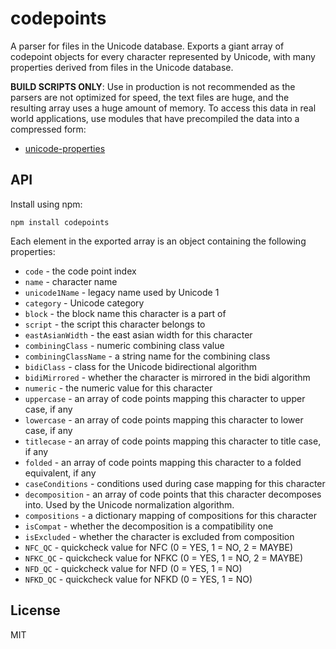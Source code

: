 # codepoints

A parser for files in the Unicode database. Exports a giant array of codepoint objects for every
character represented by Unicode, with many properties derived from files in the Unicode database.

**BUILD SCRIPTS ONLY**: Use in production is not recommended
as the parsers are not optimized for speed, the text files are huge, and the resulting array uses a 
huge amount of memory. To access this data in real world applications, use modules that have 
precompiled the data into a compressed form:

* [unicode-properties](https://github.com/devongovett/unicode-properties)

## API

Install using npm:

    npm install codepoints

Each element in the exported array is an object containing the following properties:

* `code` - the code point index
* `name` - character name
* `unicode1Name` - legacy name used by Unicode 1
* `category` - Unicode category
* `block` - the block name this character is a part of
* `script` - the script this character belongs to
* `eastAsianWidth` - the east asian width for this character
* `combiningClass` - numeric combining class value
* `combiningClassName` - a string name for the combining class
* `bidiClass` - class for the Unicode bidirectional algorithm
* `bidiMirrored` - whether the character is mirrored in the bidi algorithm
* `numeric` - the numeric value for this character
* `uppercase` - an array of code points mapping this character to upper case, if any
* `lowercase` - an array of code points mapping this character to lower case, if any
* `titlecase` - an array of code points mapping this character to title case, if any
* `folded` - an array of code points mapping this character to a folded equivalent, if any
* `caseConditions` - conditions used during case mapping for this character
* `decomposition` - an array of code points that this character decomposes into. Used by the Unicode normalization algorithm.
* `compositions` - a dictionary mapping of compositions for this character
* `isCompat` - whether the decomposition is a compatibility one
* `isExcluded` - whether the character is excluded from composition
* `NFC_QC` - quickcheck value for NFC (0 = YES, 1 = NO, 2 = MAYBE)
* `NFKC_QC` - quickcheck value for NFKC (0 = YES, 1 = NO, 2 = MAYBE)
* `NFD_QC` - quickcheck value for NFD (0 = YES, 1 = NO)
* `NFKD_QC` - quickcheck value for NFKD (0 = YES, 1 = NO)

## License

MIT
